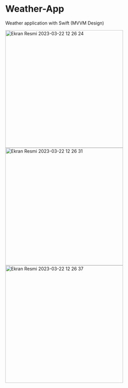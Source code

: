 # Weather-App

Weather application with Swift (MVVM Design)

<img width="369" alt="Ekran Resmi 2023-03-22 12 26 24" src="https://user-images.githubusercontent.com/104505014/226858963-3a752dda-4433-4d3d-8c1a-dab56615822b.png">
<img width="369" alt="Ekran Resmi 2023-03-22 12 26 31" src="https://user-images.githubusercontent.com/104505014/226858975-d3f46d57-7d3d-4e78-b2be-fb1208ea5cd5.png">
<img width="369" alt="Ekran Resmi 2023-03-22 12 26 37" src="https://user-images.githubusercontent.com/104505014/226858985-22c0ace6-32eb-4248-83ad-fc5d405dbeea.png">
